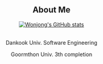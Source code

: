 <div align="center">
  <h2>About Me</h2>
    <a href="https://github.com/circlepaper/github-readme-stats">
      <img src="https://github-readme-stats.vercel.app/api?username=circlepaper" alt="Wonjong's GitHub stats" />
    </a> 
  <br> <br>
    <p>Dankook Univ. Software Engineering</p>
    <p>Goormthon Univ. 3th completion</p>
</div>
